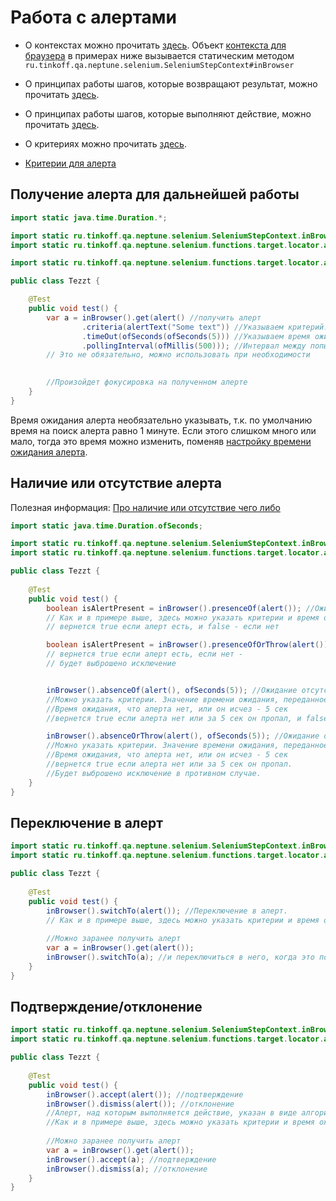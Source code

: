 # Работа с алертами

- О контекстах можно прочитать [здесь](./../../../core.api/doc/rus/STEPS.MD#Контекст). 
  Объект [контекста для браузера](https://tinkoffcreditsystems.github.io/neptune/selenium/ru/tinkoff/qa/neptune/selenium/SeleniumStepContext.html) 
  в примерах ниже вызывается статическим методом `ru.tinkoff.qa.neptune.selenium.SeleniumStepContext#inBrowser` 

- О принципах работы шагов, которые возвращают результат, можно
прочитать [здесь](./../../../core.api/doc/rus/STEPS.MD#Шаги-которые-возвращают-результат).

- О принципах работы шагов, которые выполняют действие, можно
прочитать [здесь](./../../../core.api/doc/rus/STEPS.MD#Шаги-которые-выполняют-действие).

- О критериях можно прочитать [здесь](./../../../core.api/doc/rus/STEPS.MD#Критерии).

- [Критерии для алерта](https://tinkoffcreditsystems.github.io/neptune/selenium/ru/tinkoff/qa/neptune/selenium/functions/target/locator/alert/AlertCriteria.html)

## Получение алерта для дальнейшей работы

```java
import static java.time.Duration.*;

import static ru.tinkoff.qa.neptune.selenium.SeleniumStepContext.inBrowser;
import static ru.tinkoff.qa.neptune.selenium.functions.target.locator.alert.GetAlertSupplier.alert;

import static ru.tinkoff.qa.neptune.selenium.functions.target.locator.alert.AlertCriteria.*;

public class Tezzt {

    @Test
    public void test() {
        var a = inBrowser().get(alert() //получить алерт
                .criteria(alertText("Some text")) //Указываем критерий. Это не обязательно, можно использовать при необходимости
                .timeOut(ofSeconds(ofSeconds(5))) //Указываем время ожидания 5 сек. Это не обязательно, можно использовать при необходимости
                .pollingInterval(ofMillis(500))); //Интервал между попытками получить ожидаемый интервал, в рамках указанных выше 5 сек. 
        // Это не обязательно, можно использовать при необходимости
        

        //Произойдет фокусировка на полученном алерте
    }
}
```

Время ожидания алерта необязательно указывать, т.к. по умолчанию время на поиск алерта равно 1 минуте. Если этого слишком
много или мало, тогда это время можно изменить, поменяв [настройку времени ожидания алерта](./SETTINGS.MD#Ожидание-алерта).

## Наличие или отсутствие алерта

Полезная информация: [Про наличие или отсутствие чего либо](./../../../core.api/doc/rus/STEPS.MD#Присутствие-и-отсутствие)


```java
import static java.time.Duration.ofSeconds;

import static ru.tinkoff.qa.neptune.selenium.SeleniumStepContext.inBrowser;
import static ru.tinkoff.qa.neptune.selenium.functions.target.locator.alert.GetAlertSupplier.alert;

public class Tezzt {
    
    @Test
    public void test() {
        boolean isAlertPresent = inBrowser().presenceOf(alert()); //Ожидание наличия алерта. 
        // Как и в примере выше, здесь можно указать критерии и время ожидания
        // вернется true если алерт есть, и false - если нет

        boolean isAlertPresent = inBrowser().presenceOfOrThrow(alert()); //Ожидание наличия алерта.
        // вернется true если алерт есть, если нет - 
        // будет выброшено исключение


        inBrowser().absenceOf(alert(), ofSeconds(5)); //Ожидание отсутствия алерта. 
        //Можно указать критерии. Значение времени ожидания, переданное через .timeOut, игнорируется.
        //Время ожидания, что алерта нет, или он исчез - 5 сек
        //вернется true если алерта нет или за 5 сек он пропал, и false - если он все еще здесь

        inBrowser().absenceOrThrow(alert(), ofSeconds(5)); //Ожидание отсутствия алерта. 
        //Можно указать критерии. Значение времени ожидания, переданное через .timeOut, игнорируется.
        //Время ожидания, что алерта нет, или он исчез - 5 сек
        //вернется true если алерта нет или за 5 сек он пропал.
        //Будет выброшено исключение в противном случае.
    }
}
```

## Переключение в алерт

```java
import static ru.tinkoff.qa.neptune.selenium.SeleniumStepContext.inBrowser;
import static ru.tinkoff.qa.neptune.selenium.functions.target.locator.alert.GetAlertSupplier.alert;

public class Tezzt {
    
    @Test
    public void test() {
        inBrowser().switchTo(alert()); //Переключение в алерт.
        // Как и в примере выше, здесь можно указать критерии и время ожидания.
        
        //Можно заранее получить алерт
        var a = inBrowser().get(alert());
        inBrowser().switchTo(a); //и переключиться в него, когда это потребуется
    }
}
```

## Подтверждение/отклонение

```java
import static ru.tinkoff.qa.neptune.selenium.SeleniumStepContext.inBrowser;
import static ru.tinkoff.qa.neptune.selenium.functions.target.locator.alert.GetAlertSupplier.alert;

public class Tezzt {
    
    @Test
    public void test() {
        inBrowser().accept(alert()); //подтверждение
        inBrowser().dismiss(alert()); //отклонение
        //Алерт, над которым выполняется действие, указан в виде алгоритма поиска/ожидания.
        //Как и в примере выше, здесь можно указать критерии и время ожидания.
        
        //Можно заранее получить алерт
        var a = inBrowser().get(alert());
        inBrowser().accept(a); //подтверждение
        inBrowser().dismiss(a); //отклонение
    }
}
```